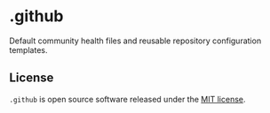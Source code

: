 # .github

Default community health files and reusable repository configuration templates.

## License

[MIT]: https://opensource.org/licenses/MIT

`.github` is open source software released under the [MIT license][MIT].
